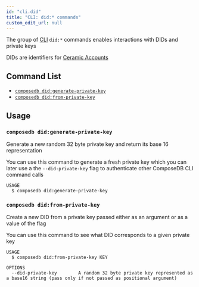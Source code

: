 ```yaml
---
id: "cli.did"
title: "CLI: did:* commands"
custom_edit_url: null
---
```


<head>
  <meta name="robots" content="noindex" />
  <meta name="googlebot" content="noindex" />
</head>

The group of [CLI](../modules/cli.md) `did:*` commands enables interactions with DIDs and private keys

DIDs are identifiers for [Ceramic Accounts](../../guides/concepts-overview.md#accounts)

## Command List

- [`composedb did:generate-private-key`](#composedb-didgenerate-private-key)
- [`composedb did:from-private-key`](#composedb-didfrom-private-key)

## Usage

### `composedb did:generate-private-key`

Generate a new random 32 byte private key and return its base 16 representation

You can use this command to generate a fresh private key which you can later use a the `--did-private-key` flag to 
authenticate other ComposeDB CLI command calls

```
USAGE
  $ composedb did:generate-private-key
```

### `composedb did:from-private-key`

Create a new DID from a private key passed either as an argument or as a value of the flag

You can use this command to see what DID corresponds to a given private key

```
USAGE
  $ composedb did:from-private-key KEY
  
OPTIONS
  --did-private-key        A random 32 byte private key represented as a base16 string (pass only if not passed as positional argument)
```

